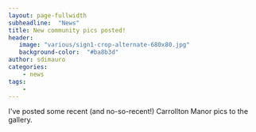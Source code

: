 ```yaml
---
layout: page-fullwidth
subheadline:  "News"
title: New community pics posted!
header:
   image: "various/sign1-crop-alternate-680x80.jpg"
   background-color:  "#ba8b3d"
author: sdimauro
categories:
    - news
tags:
    - 
---
```


I've posted some recent (and no-so-recent!) Carrollton Manor pics to the gallery.